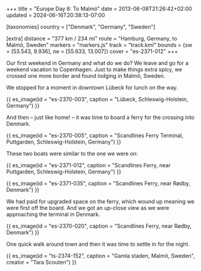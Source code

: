 +++
title = "Europe Day 8: To Malmö"
date = 2013-06-08T21:26:42+02:00
updated = 2024-06-16T20:38:13-07:00

[taxonomies]
country = ["Denmark", "Germany", "Sweden"]

[extra]
distance = "377 km / 234 mi"
route = "Hamburg, Germany, to Malmö, Sweden"
markers = "markers.js"
track = "track.kml"
bounds = {sw = [53.543, 9.936], ne = [55.633, 13.007]}
cover = "es-2371-012"
+++

Our first weekend in Germany and what do we do? We leave and go for a weekend vacation to Copenhagen. Just to make things extra spicy, we crossed one more border and found lodging in Malmö, Sweden.

<!-- more -->

We stopped for a moment in downtown Lübeck for lunch on the way.

{{ es_image(id = "es-2370-003", caption = "Lübeck, Schleswig-Holstein, Germany") }}

And then – just like home! – it was time to board a ferry for the crossing into Denmark.

{{ es_image(id = "es-2370-005", caption = "Scandlines Ferry Terminal, Puttgarden, Schleswig-Holstein, Germany") }}

These two boats were similar to the one we were on:

{{ es_image(id = "es-2371-012", caption = "Scandlines Ferry, near Puttgarden, Schleswig-Holstein, Germany") }}

{{ es_image(id = "es-2371-035", caption = "Scandlines Ferry, near Rødby, Denmark") }}

We had paid for upgraded space on the ferry, which wound up meaning we were first off the board. And we got an up-close view as we were approaching the terminal in Denmark.

{{ es_image(id = "es-2370-020", caption = "Scandlines Ferry, near Rødby, Denmark") }}

One quick walk around town and then it was time to settle in for the night.

{{ es_image(id = "ts-2374-152", caption = "Gamla staden, Malmö, Sweden", creator = "Tara Scouten") }}

